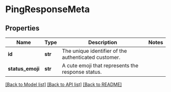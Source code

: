 # PingResponseMeta

## Properties
Name | Type | Description | Notes
------------ | ------------- | ------------- | -------------
**id** | **str** | The unique identifier of the authenticated customer.  | 
**status_emoji** | **str** | A cute emoji that represents the response status.  | 

[[Back to Model list]](../README.md#documentation-for-models) [[Back to API list]](../README.md#documentation-for-api-endpoints) [[Back to README]](../README.md)

